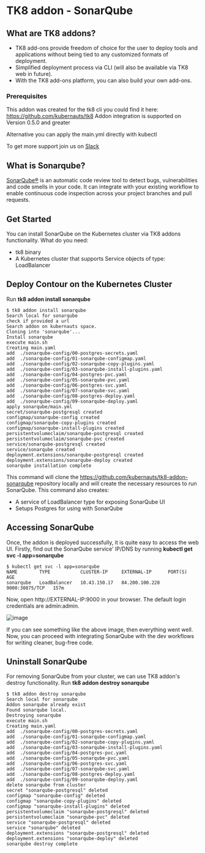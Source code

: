 # TK8 addon - SonarQube

## What are TK8 addons?

- TK8 add-ons provide freedom of choice for the user to deploy tools and applications without being tied to any customized formats of deployment.
- Simplified deployment process via CLI (will also be available via TK8 web in future).
- With the TK8 add-ons platform, you can also build your own add-ons.

### Prerequisites

This addon was created for the tk8 cli you could find it here: https://github.com/kubernauts/tk8
Addon integration is supported on Version 0.5.0 and greater

Alternative you can apply the main.yml directly with kubectl

To get more support join us on [Slack](https://kubernauts-slack-join.herokuapp.com)

## What is Sonarqube?

[SonarQube®](http://www.sonarqube.org/) is an automatic code review tool to detect bugs, vulnerabilities and code smells in your code. It can integrate with your existing workflow to enable continuous code inspection across your project branches and pull requests.

## Get Started

You can install SonarQube on the Kubernetes cluster via TK8 addons functionality. What do you need:
- tk8 binary
- A Kubernetes cluster that supports Service objects of type: LoadBalancer

## Deploy Contour on the Kubernetes Cluster

Run **tk8 addon install sonarqube**

    $ tk8 addon install sonarqube
    Search local for sonarqube
    check if provided a url
    Search addon on kubernauts space.
    Cloning into 'sonarqube'...
    Install sonarqube
    execute main.sh
    Creating main.yaml
    add  ./sonarqube-config/00-postgres-secrets.yaml
    add  ./sonarqube-config/01-sonarqube-configmap.yaml
    add  ./sonarqube-config/02-sonarqube-copy-plugins.yaml
    add  ./sonarqube-config/03-sonarqube-install-plugins.yaml
    add  ./sonarqube-config/04-postgres-pvc.yaml
    add  ./sonarqube-config/05-sonarqube-pvc.yaml
    add  ./sonarqube-config/06-postgres-svc.yaml
    add  ./sonarqube-config/07-sonarqube-svc.yaml
    add  ./sonarqube-config/08-postgres-deploy.yaml
    add  ./sonarqube-config/09-sonarqube-deploy.yaml
    apply sonarqube/main.yml
    secret/sonarqube-postgresql created
    configmap/sonarqube-config created
    configmap/sonarqube-copy-plugins created
    configmap/sonarqube-install-plugins created
    persistentvolumeclaim/sonarqube-postgresql created
    persistentvolumeclaim/sonarqube-pvc created
    service/sonarqube-postgresql created
    service/sonarqube created
    deployment.extensions/sonarqube-postgresql created
    deployment.extensions/sonarqube-deploy created
    sonarqube installation complete
This command will clone the https://github.com/kubernauts/tk8-addon-sonarqube repository locally and will create the necessary resources to run SonarQube. This command also creates:
- A service of LoadBalancer type for exposing SonarQube UI
- Setups Postgres for using with SonarQube

## Accessing SonarQube

Once, the addon is deployed successfully, it is quite easy to access the web UI. Firstly, find out the SonarQube service' IP/DNS by running **kubectl get svc -l app=sonarqube**

    $ kubectl get svc -l app=sonarqube
    NAME        TYPE           CLUSTER-IP     EXTERNAL-IP      PORT(S)          AGE
    sonarqube   LoadBalancer   10.43.150.17   84.200.100.228   9000:30875/TCP   157m
Now, open http://EXTERNAL-IP:9000 in your browser. The default login credentials are admin:admin.

![image](https://user-images.githubusercontent.com/38726510/56272667-7d7e5580-60fb-11e9-924b-9f7e73567c45.png)

If you can see something like the above image, then everything went well. Now, you can proceed with integrating SonarQube with the dev workflows for writing cleaner, bug-free code.

## Uninstall SonarQube

For removing SonarQube from your cluster, we can use TK8 addon's destroy functionality. Run **tk8 addon destroy sonarqube**

    $ tk8 addon destroy sonarqube
    Search local for sonarqube
    Addon sonarqube already exist
    Found sonarqube local.
    Destroying sonarqube
    execute main.sh
    Creating main.yaml
    add  ./sonarqube-config/00-postgres-secrets.yaml
    add  ./sonarqube-config/01-sonarqube-configmap.yaml
    add  ./sonarqube-config/02-sonarqube-copy-plugins.yaml
    add  ./sonarqube-config/03-sonarqube-install-plugins.yaml
    add  ./sonarqube-config/04-postgres-pvc.yaml
    add  ./sonarqube-config/05-sonarqube-pvc.yaml
    add  ./sonarqube-config/06-postgres-svc.yaml
    add  ./sonarqube-config/07-sonarqube-svc.yaml
    add  ./sonarqube-config/08-postgres-deploy.yaml
    add  ./sonarqube-config/09-sonarqube-deploy.yaml
    delete sonarqube from cluster
    secret "sonarqube-postgresql" deleted
    configmap "sonarqube-config" deleted
    configmap "sonarqube-copy-plugins" deleted
    configmap "sonarqube-install-plugins" deleted
    persistentvolumeclaim "sonarqube-postgresql" deleted
    persistentvolumeclaim "sonarqube-pvc" deleted
    service "sonarqube-postgresql" deleted
    service "sonarqube" deleted
    deployment.extensions "sonarqube-postgresql" deleted
    deployment.extensions "sonarqube-deploy" deleted
    sonarqube destroy complete
